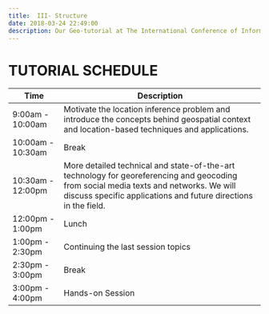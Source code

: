 ```yaml
---
title:  III- Structure
date: 2018-03-24 22:49:00
description: Our Geo-tutorial at The International Conference of Information Systems for Crisis Response and Management (ISCRAM) 2018 at Rochester Institute of Technology (RIT), Rochester, NY.
---
```


# TUTORIAL SCHEDULE

| Time | Description |
| ---------------- | ---------------------------------------------------------- |
| 9:00am - 10:00am | Motivate the location inference problem and introduce the concepts behind geospatial context and location-based techniques and applications. |
| 10:00am - 10:30am | Break |
| 10:30am - 12:00pm | More detailed technical and state-of-the-art technology for georeferencing and geocoding from social media texts and networks. We will discuss specific applications and future directions in the field. |
| 12:00pm - 1:00pm | Lunch |
| 1:00pm - 2:30pm | Continuing the last session topics |
| 2:30pm - 3:00pm | Break |
| 3:00pm - 4:00pm | Hands-on Session |
